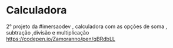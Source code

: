 # Calculadora
2° projeto da #imersaodev , calculadora com as opções de soma , subtração ,divisão e multiplicação   https://codepen.io/Zamoranno/pen/qBRdbLL
